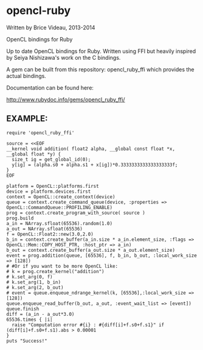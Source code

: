 opencl-ruby
===========

Written by Brice Videau, 2013-2014

OpenCL bindings for Ruby

Up to date OpenCL bindings for Ruby. Written using FFI but heavily inspired by Seiya Nishizawa's work on the C bindings.

A gem can be built from this repository: opencl_ruby_ffi which provides the actual bindings.

Documentation can be found here:

http://www.rubydoc.info/gems/opencl_ruby_ffi/

EXAMPLE:
--------

    require 'opencl_ruby_ffi'

    source = <<EOF
    __kernel void addition( float2 alpha, __global const float *x, __global float *y) {
      size_t ig = get_global_id(0);
      y[ig] = (alpha.s0 + alpha.s1 + x[ig])*0.3333333333333333333f;
    }
    EOF

    platform = OpenCL::platforms.first
    device = platform.devices.first
    context = OpenCL::create_context(device)
    queue = context.create_command_queue(device, :properties => OpenCL::CommandQueue::PROFILING_ENABLE)
    prog = context.create_program_with_source( source )
    prog.build
    a_in = NArray.sfloat(65536).random(1.0)
    a_out = NArray.sfloat(65536)
    f = OpenCL::Float2::new(3.0,2.0)
    b_in = context.create_buffer(a_in.size * a_in.element_size, :flags => OpenCL::Mem::COPY_HOST_PTR, :host_ptr => a_in)
    b_out = context.create_buffer(a_out.size * a_out.element_size)
    event = prog.addition(queue, [65536], f, b_in, b_out, :local_work_size => [128])
    # #Or if you want to be more OpenCL like:
    # k = prog.create_kernel("addition")
    # k.set_arg(0, f)
    # k.set_arg(1, b_in)
    # k.set_arg(2, b_out)
    # event = queue.enqueue_ndrange_kernel(k, [65536],:local_work_size => [128])
    queue.enqueue_read_buffer(b_out, a_out, :event_wait_list => [event])
    queue.finish
    diff = (a_in - a_out*3.0)
    65536.times { |i|
      raise "Computation error #{i} : #{diff[i]+f.s0+f.s1}" if (diff[i]+f.s0+f.s1).abs > 0.00001
    }
    puts "Success!"

